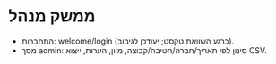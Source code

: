 # ממשק מנהל

- התחברות: welcome/login (כרגע השוואת טקסט; יעודכן לגיבוב).
- מסך admin: סינון לפי תאריך/חברה/חטיבה/קבוצה, מיון, הערות, ייצוא CSV.
